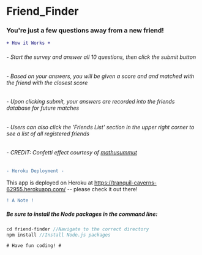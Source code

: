 # Friend_Finder

### You're just a few questions away from a new friend! 

```diff
+ How it Works +
```
###### - Start the survey and answer all 10 questions, then click the submit button
###### - Based on your answers, you will be given a score and and matched with the friend with the closest score
###### - Upon clicking submit, your answers are recorded into the friends database for future matches 
###### - Users can also click the 'Friends List' section in the upper right corner to see a list of all registered friends
###### - CREDIT: Confetti effect courtesy of [mathusummut](https://www.cssscript.com/confetti-falling-animation/) 

```diff
- Heroku Deployment -
```
This app is deployed on Heroku at https://tranquil-caverns-62955.herokuapp.com/ -- please check it out there!

```diff
! A Note !
```
##### Be sure to install the Node packages in the command line:

```js
cd friend-finder //Navigate to the correct directory
npm install //Install Node.js packages
```

```diff
# Have fun coding! #
```
